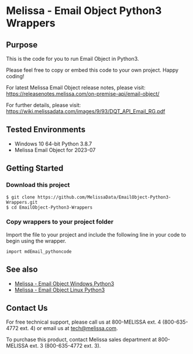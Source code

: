 # Melissa - Email Object Python3 Wrappers

## Purpose

This is the code for you to run Email Object in Python3.
    
Please feel free to copy or embed this code to your own project. Happy coding!

For latest Melissa Email Object release notes, please visit: https://releasenotes.melissa.com/on-premise-api/email-object/

For further details, please visit: https://wiki.melissadata.com/images/9/93/DQT_API_Email_RG.pdf

## Tested Environments

- Windows 10 64-bit Python 3.8.7
- Melissa Email Object for 2023-07

## Getting Started

### Download this project
```
$ git clone https://github.com/MelissaData/EmailObject-Python3-Wrappers.git
$ cd EmailObject-Python3-Wrappers
```

### Copy wrappers to your project folder

Import the file to your project and include the following line in your code to begin using the wrapper.

```
import mdEmail_pythoncode
```

## See also

- [Melissa - Email Object Windows Python3](https://github.com/MelissaData/EmailObject-Python3)
- [Melissa - Email Object Linux Python3](https://github.com/MelissaData/EmailObject-Python3)
    
## Contact Us

For free technical support, please call us at 800-MELISSA ext. 4
(800-635-4772 ext. 4) or email us at tech@melissa.com.

To purchase this product, contact Melissa sales department at
800-MELISSA ext. 3 (800-635-4772 ext. 3).

